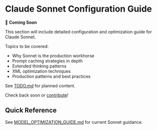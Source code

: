 # Claude Sonnet Configuration Guide

🚧 **Coming Soon**

This section will include detailed configuration and optimization guide for Claude Sonnet.

Topics to be covered:
- Why Sonnet is the production workhorse
- Prompt caching strategies in depth
- Extended thinking patterns
- XML optimization techniques
- Production patterns and best practices

See [TODO.md](../../TODO.md) for planned content.

Check back soon or [contribute](../../CONTRIBUTING.md)!

## Quick Reference

See [MODEL_OPTIMIZATION_GUIDE.md](../../MODEL_OPTIMIZATION_GUIDE.md#claude-sonnet) for current Sonnet guidance.
